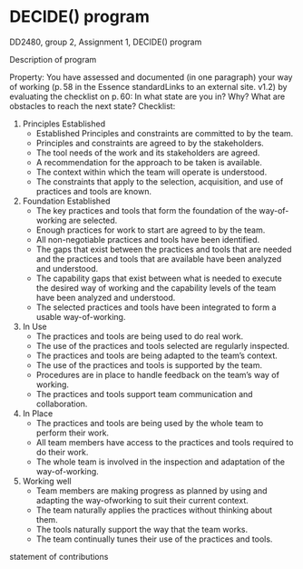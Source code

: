 # DECIDE() program
DD2480, group 2, Assignment 1, DECIDE() program

Description of program

Property:  You have assessed and documented (in one paragraph) your way of working (p. 58 in the Essence standardLinks to an external site. v1.2) by evaluating the checklist on p. 60: In what state are you in? Why? What are obstacles to reach the next state?
Checklist:
1.  Principles Established
      - Established Principles and constraints are committed to by the team.  
      - Principles and constraints are agreed to by the stakeholders.
      - The tool needs of the work and its stakeholders are agreed.
      - A recommendation for the approach to be taken is available.
      - The context within which the team will operate is understood.
      - The constraints that apply to the selection, acquisition, and use of practices and tools are known.
2. Foundation Established
      - The key practices and tools that form the foundation of the way-of-working are selected.
      - Enough practices for work to start are agreed to by the team.
      - All non-negotiable practices and tools have been identified.
      - The gaps that exist between the practices and tools that are needed and the practices and tools that are available have been analyzed and understood.
      - The capability gaps that exist between what is needed to execute the desired way of working and the capability levels of the team have been analyzed and understood.
      - The selected practices and tools have been integrated to form a usable way-of-working.
3. In Use
      - The practices and tools are being used to do real work.
      - The use of the practices and tools selected are regularly inspected.
      - The practices and tools are being adapted to the team’s context.
      - The use of the practices and tools is supported by the team.
      - Procedures are in place to handle feedback on the team’s way of working.
      - The practices and tools support team communication and collaboration.
4. In Place 
      - The practices and tools are being used by the whole team to perform their work.
      - All team members have access to the practices and tools required to do their work.
      - The whole team is involved in the inspection and adaptation of the way-of-working.
5. Working well
      - Team members are making progress as planned by using and adapting the way-ofworking to suit their current context.
      - The team naturally applies the practices without thinking about them.
      - The tools naturally support the way that the team works.
      - The team continually tunes their use of the practices and tools.

statement of contributions
